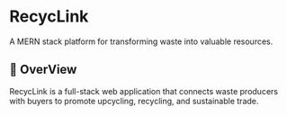 
# RecycLink
A MERN stack platform for transforming waste into valuable resources.


## 🚀 OverView
RecycLink is a full-stack web application that connects waste producers with buyers to promote upcycling, recycling, and sustainable trade. 